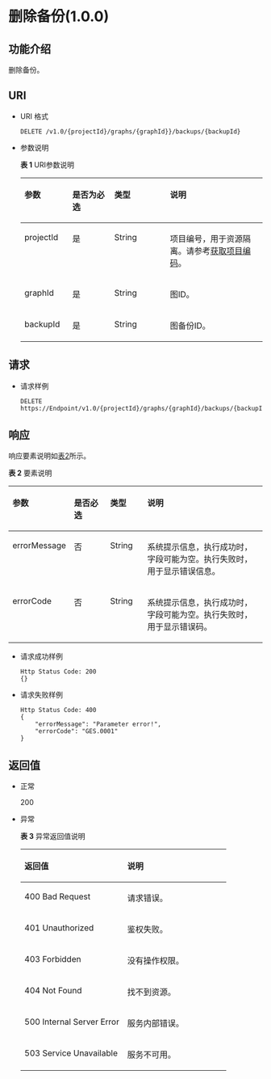 # 删除备份\(1.0.0\)<a name="ges_03_0035"></a>

## 功能介绍<a name="section46723750"></a>

删除备份。

## URI<a name="section17860566"></a>

-   URI 格式

    ```
    DELETE /v1.0/{projectId}/graphs/{graphId}}/backups/{backupId}
    ```

-   参数说明

    **表 1**  URI参数说明

    <a name="table22512166173217"></a>
    <table><thead align="left"><tr id="row3796239173217"><th class="cellrowborder" valign="top" width="19.77%" id="mcps1.2.5.1.1"><p id="p17397344173227"><a name="p17397344173227"></a><a name="p17397344173227"></a>参数</p>
    </th>
    <th class="cellrowborder" valign="top" width="17.34%" id="mcps1.2.5.1.2"><p id="p67007647173227"><a name="p67007647173227"></a><a name="p67007647173227"></a>是否为必选</p>
    </th>
    <th class="cellrowborder" valign="top" width="23%" id="mcps1.2.5.1.3"><p id="p58910322173227"><a name="p58910322173227"></a><a name="p58910322173227"></a>类型</p>
    </th>
    <th class="cellrowborder" valign="top" width="39.89%" id="mcps1.2.5.1.4"><p id="p7006786173227"><a name="p7006786173227"></a><a name="p7006786173227"></a>说明</p>
    </th>
    </tr>
    </thead>
    <tbody><tr id="row64854125173217"><td class="cellrowborder" valign="top" width="19.77%" headers="mcps1.2.5.1.1 "><p id="p1952759173227"><a name="p1952759173227"></a><a name="p1952759173227"></a>projectId</p>
    </td>
    <td class="cellrowborder" valign="top" width="17.34%" headers="mcps1.2.5.1.2 "><p id="p23955756173227"><a name="p23955756173227"></a><a name="p23955756173227"></a>是</p>
    </td>
    <td class="cellrowborder" valign="top" width="23%" headers="mcps1.2.5.1.3 "><p id="p61368061173227"><a name="p61368061173227"></a><a name="p61368061173227"></a>String</p>
    </td>
    <td class="cellrowborder" valign="top" width="39.89%" headers="mcps1.2.5.1.4 "><p id="p4757076173227"><a name="p4757076173227"></a><a name="p4757076173227"></a>项目编号，用于资源隔离。请参考<a href="获取项目编码.md">获取项目编码</a>。</p>
    </td>
    </tr>
    <tr id="row39111894173217"><td class="cellrowborder" valign="top" width="19.77%" headers="mcps1.2.5.1.1 "><p id="p45356364173227"><a name="p45356364173227"></a><a name="p45356364173227"></a>graphId</p>
    </td>
    <td class="cellrowborder" valign="top" width="17.34%" headers="mcps1.2.5.1.2 "><p id="p49986844173227"><a name="p49986844173227"></a><a name="p49986844173227"></a>是</p>
    </td>
    <td class="cellrowborder" valign="top" width="23%" headers="mcps1.2.5.1.3 "><p id="p22402573173227"><a name="p22402573173227"></a><a name="p22402573173227"></a>String</p>
    </td>
    <td class="cellrowborder" valign="top" width="39.89%" headers="mcps1.2.5.1.4 "><p id="p2669126173227"><a name="p2669126173227"></a><a name="p2669126173227"></a>图ID。</p>
    </td>
    </tr>
    <tr id="row63804940173217"><td class="cellrowborder" valign="top" width="19.77%" headers="mcps1.2.5.1.1 "><p id="p66745335173227"><a name="p66745335173227"></a><a name="p66745335173227"></a>backupId</p>
    </td>
    <td class="cellrowborder" valign="top" width="17.34%" headers="mcps1.2.5.1.2 "><p id="p37663053173227"><a name="p37663053173227"></a><a name="p37663053173227"></a>是</p>
    </td>
    <td class="cellrowborder" valign="top" width="23%" headers="mcps1.2.5.1.3 "><p id="p30808423173227"><a name="p30808423173227"></a><a name="p30808423173227"></a>String</p>
    </td>
    <td class="cellrowborder" valign="top" width="39.89%" headers="mcps1.2.5.1.4 "><p id="p12454317173227"><a name="p12454317173227"></a><a name="p12454317173227"></a>图备份ID。</p>
    </td>
    </tr>
    </tbody>
    </table>


## 请求<a name="section26527371"></a>

-   请求样例

    ```
    DELETE https://Endpoint/v1.0/{projectId}/graphs/{graphId}/backups/{backupId}
    ```


## 响应<a name="section37419748"></a>

响应要素说明如[表2](#table41670581173255)所示。

**表 2**  要素说明

<a name="table41670581173255"></a>
<table><thead align="left"><tr id="row62121963173255"><th class="cellrowborder" valign="top" width="15.98%" id="mcps1.2.5.1.1"><p id="p12290419173310"><a name="p12290419173310"></a><a name="p12290419173310"></a>参数</p>
</th>
<th class="cellrowborder" valign="top" width="15.6%" id="mcps1.2.5.1.2"><p id="p55999876173310"><a name="p55999876173310"></a><a name="p55999876173310"></a>是否必选</p>
</th>
<th class="cellrowborder" valign="top" width="15.040000000000001%" id="mcps1.2.5.1.3"><p id="p39696073173310"><a name="p39696073173310"></a><a name="p39696073173310"></a>类型</p>
</th>
<th class="cellrowborder" valign="top" width="53.38%" id="mcps1.2.5.1.4"><p id="p61265322173310"><a name="p61265322173310"></a><a name="p61265322173310"></a>说明</p>
</th>
</tr>
</thead>
<tbody><tr id="row50320231173255"><td class="cellrowborder" valign="top" width="15.98%" headers="mcps1.2.5.1.1 "><p id="p46796899173310"><a name="p46796899173310"></a><a name="p46796899173310"></a>errorMessage</p>
</td>
<td class="cellrowborder" valign="top" width="15.6%" headers="mcps1.2.5.1.2 "><p id="p32452490173310"><a name="p32452490173310"></a><a name="p32452490173310"></a>否</p>
</td>
<td class="cellrowborder" valign="top" width="15.040000000000001%" headers="mcps1.2.5.1.3 "><p id="p11406062173310"><a name="p11406062173310"></a><a name="p11406062173310"></a>String</p>
</td>
<td class="cellrowborder" valign="top" width="53.38%" headers="mcps1.2.5.1.4 "><p id="p51475830173310"><a name="p51475830173310"></a><a name="p51475830173310"></a>系统提示信息，执行成功时，字段可能为空。执行失败时，用于显示错误信息。</p>
</td>
</tr>
<tr id="row52391359173255"><td class="cellrowborder" valign="top" width="15.98%" headers="mcps1.2.5.1.1 "><p id="p12025573173310"><a name="p12025573173310"></a><a name="p12025573173310"></a>errorCode</p>
</td>
<td class="cellrowborder" valign="top" width="15.6%" headers="mcps1.2.5.1.2 "><p id="p34547384173310"><a name="p34547384173310"></a><a name="p34547384173310"></a>否</p>
</td>
<td class="cellrowborder" valign="top" width="15.040000000000001%" headers="mcps1.2.5.1.3 "><p id="p46874699173310"><a name="p46874699173310"></a><a name="p46874699173310"></a>String</p>
</td>
<td class="cellrowborder" valign="top" width="53.38%" headers="mcps1.2.5.1.4 "><p id="p38754246173310"><a name="p38754246173310"></a><a name="p38754246173310"></a>系统提示信息，执行成功时，字段可能为空。执行失败时，用于显示错误码。</p>
</td>
</tr>
</tbody>
</table>

-   请求成功样例

    ```
    Http Status Code: 200
    {}
    ```

-   请求失败样例

    ```
    Http Status Code: 400
    {
        "errorMessage": "Parameter error!",
        "errorCode": "GES.0001"
    }
    ```


## 返回值<a name="section1233420"></a>

-   正常

    200

-   异常

    **表 3**  异常返回值说明

    <a name="table21182911172628"></a>
    <table><thead align="left"><tr id="row22686601172628"><th class="cellrowborder" valign="top" width="50%" id="mcps1.2.3.1.1"><p id="p29113043172638"><a name="p29113043172638"></a><a name="p29113043172638"></a>返回值</p>
    </th>
    <th class="cellrowborder" valign="top" width="50%" id="mcps1.2.3.1.2"><p id="p9346244172638"><a name="p9346244172638"></a><a name="p9346244172638"></a>说明</p>
    </th>
    </tr>
    </thead>
    <tbody><tr id="row13233353172628"><td class="cellrowborder" valign="top" width="50%" headers="mcps1.2.3.1.1 "><p id="p50316832172638"><a name="p50316832172638"></a><a name="p50316832172638"></a>400 Bad Request</p>
    </td>
    <td class="cellrowborder" valign="top" width="50%" headers="mcps1.2.3.1.2 "><p id="p49131611172638"><a name="p49131611172638"></a><a name="p49131611172638"></a>请求错误。</p>
    </td>
    </tr>
    <tr id="row657300172628"><td class="cellrowborder" valign="top" width="50%" headers="mcps1.2.3.1.1 "><p id="p47920375172638"><a name="p47920375172638"></a><a name="p47920375172638"></a>401 Unauthorized</p>
    </td>
    <td class="cellrowborder" valign="top" width="50%" headers="mcps1.2.3.1.2 "><p id="p56345162172638"><a name="p56345162172638"></a><a name="p56345162172638"></a>鉴权失败。</p>
    </td>
    </tr>
    <tr id="row23989959172628"><td class="cellrowborder" valign="top" width="50%" headers="mcps1.2.3.1.1 "><p id="p4998764172638"><a name="p4998764172638"></a><a name="p4998764172638"></a>403 Forbidden</p>
    </td>
    <td class="cellrowborder" valign="top" width="50%" headers="mcps1.2.3.1.2 "><p id="p2246721172638"><a name="p2246721172638"></a><a name="p2246721172638"></a>没有操作权限。</p>
    </td>
    </tr>
    <tr id="row49197943172628"><td class="cellrowborder" valign="top" width="50%" headers="mcps1.2.3.1.1 "><p id="p27247364172638"><a name="p27247364172638"></a><a name="p27247364172638"></a>404 Not Found</p>
    </td>
    <td class="cellrowborder" valign="top" width="50%" headers="mcps1.2.3.1.2 "><p id="p59552853172638"><a name="p59552853172638"></a><a name="p59552853172638"></a>找不到资源。</p>
    </td>
    </tr>
    <tr id="row13744769172628"><td class="cellrowborder" valign="top" width="50%" headers="mcps1.2.3.1.1 "><p id="p61704332172638"><a name="p61704332172638"></a><a name="p61704332172638"></a>500 Internal Server Error</p>
    </td>
    <td class="cellrowborder" valign="top" width="50%" headers="mcps1.2.3.1.2 "><p id="p31994980172638"><a name="p31994980172638"></a><a name="p31994980172638"></a>服务内部错误。</p>
    </td>
    </tr>
    <tr id="row305099172628"><td class="cellrowborder" valign="top" width="50%" headers="mcps1.2.3.1.1 "><p id="p37564761172638"><a name="p37564761172638"></a><a name="p37564761172638"></a>503 Service Unavailable</p>
    </td>
    <td class="cellrowborder" valign="top" width="50%" headers="mcps1.2.3.1.2 "><p id="p22846801172638"><a name="p22846801172638"></a><a name="p22846801172638"></a>服务不可用。</p>
    </td>
    </tr>
    </tbody>
    </table>


